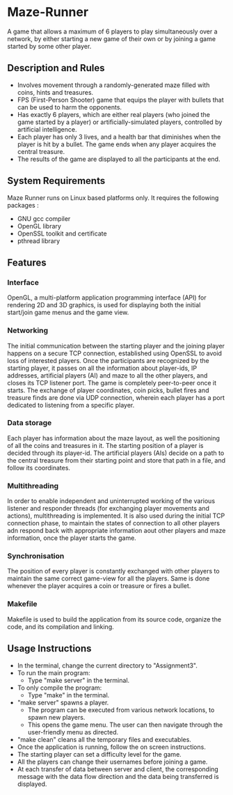 # Maze-Runner
A game that allows a maximum of 6 players to play simultaneously over a network, by either starting a new game of their own or by joining a game started by some other player. 

## Description and Rules
- Involves movement through a randomly-generated maze filled with coins, hints and treasures. 
- FPS (First-Person Shooter) game that equips the player with bullets that can be used to harm the opponents. 
- Has exactly 6 players, which are either real players (who joined the game started by a player) or artificially-simulated players, controlled by artificial intelligence. 
- Each player has only 3 lives, and a health bar that diminishes when the player is hit by a bullet. The game ends when any player acquires the central treasure. 
- The results of the game are displayed to all the participants at the end.

## System Requirements
Maze Runner runs on Linux based platforms only. It requires the following packages :
- GNU gcc compiler
- OpenGL library
- OpenSSL toolkit and certificate
- pthread library

## Features
### Interface
OpenGL, a multi-platform application programming interface (API) for rendering 2D and 3D graphics, is used for displaying both the initial start/join game menus and the game view.

### Networking
The initial communication between the starting player and the joining player happens on a secure TCP connection, established using OpenSSL to avoid loss of interested players. Once the participants are recognized by the starting player, it passes on all the information about player-ids, IP addresses, artificial players (AI) and maze to all the other players, and closes its TCP listener port. The game is completely peer-to-peer once it starts. The exchange of player coordinates, coin picks, bullet fires and treasure finds are done via UDP connection, wherein each player has a port dedicated to listening from a specific player. 

### Data storage
Each player has information about the maze layout, as well the positioning of all the coins and treasures in it. The starting position of a player is decided through its player-id. The artificial players (AIs) decide on a path to the central treasure from their starting point and store that path in a file, and follow its coordinates.

### Multithreading
In order to enable independent and uninterrupted working of the various listener and responder threads (for exchanging player movements and actions), multithreading is implemented. It is also used during the initial TCP connection phase, to maintain the states of connection to all other players adn respond back with appropriate information aout other players and maze information, once the player starts the game.

### Synchronisation
The position of every player is constantly exchanged with other players to maintain the same correct game-view for all the players. Same is done whenever the player acquires a coin or treasure or fires a bullet.

### Makefile
Makefile is used to build the application from its source code, organize the code, and its compilation and linking.

## Usage Instructions
* In the terminal, change the current directory to "Assignment3".
* To run the main program:
  * Type "make server" in the terminal.
* To only compile the program:
  * Type "make" in the terminal.
* "make server" spawns a player.
  * The program can be executed from various network locations, to spawn new players. 
  * This opens the game menu. The user can then navigate through the user-friendly menu as directed.
* "make clean" cleans all the temporary files and executables.
* Once the application is running, follow the on screen instructions.
* The starting player can set a difficulty level for the game. 
* All the players can change their usernames before joining a game.
* At each transfer of data between server and client, the corresponding message with the data flow direction and the data being transferred is displayed.
